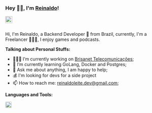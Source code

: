 ### Hey 👋🏽, I'm [Reinaldo](https://thereinas.dev)!

<a href="https://www.linkedin.com/in/reinaldoleitedev/">
  <img align="left" alt="Reinaldo LinkedIn" width="22px" src="https://cdn-icons-png.flaticon.com/512/174/174857.png" />
</a>
<br />
<br />

Hi, I'm Reinaldo, a Backend Developer 🚀 from Brazil, currently, I'm a Freelancer 👨🏽‍💻, I enjoy games and podcasts.

**Talking about Personal Stuffs:**

- 👨🏽‍💻 I’m currently working on [Brisanet Telecomunicações](https://github.com/Adarshreddyash/ronix-frontend);
- 🤔 I’m currently learning GoLang, Docker and Postgres; 
- 💬 Ask me about anything, I am happy to help;
- 💰 I'm looking for devs for a side project
- 📫 How to reach me: reinaldoleite.dev@gmail.com;

**Languages and Tools:** 

<code><img height="20" style="border-radius: 2px" src="https://pbs.twimg.com/profile_images/1142154201444823041/O6AczwfV_400x400.png"></code>

